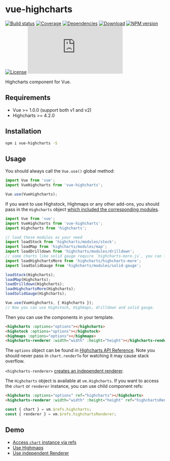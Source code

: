 # vue-highcharts

[![Build status](https://img.shields.io/travis/weizhenye/vue-highcharts.svg)](https://travis-ci.org/weizhenye/vue-highcharts)
[![Coverage](https://img.shields.io/codecov/c/github/weizhenye/vue-highcharts.svg)](https://codecov.io/gh/weizhenye/vue-highcharts)
[![Dependencies](https://img.shields.io/david/weizhenye/vue-highcharts.svg)](https://david-dm.org/weizhenye/vue-highcharts)
[![Download](https://img.shields.io/npm/dm/vue-highcharts.svg)](https://www.npmjs.com/package/vue-highcharts)
[![NPM version](https://img.shields.io/npm/v/vue-highcharts.svg)](https://www.npmjs.com/package/vue-highcharts)
[![License](https://img.shields.io/npm/l/vue-highcharts.svg)](https://github.com/weizhenye/vue-highcharts/blob/master/LICENSE)
[![File size](https://badge-size.herokuapp.com/weizhenye/vue-highcharts/master/dist/vue-highcharts.min.js?compression=gzip&color=blue&label=min%2Bgzip)](https://unpkg.com/vue-highcharts/dist/vue-highcharts.min.js)

Highcharts component for Vue.

## Requirements

* Vue >= 1.0.0 (support both v1 and v2)
* Highcharts >= 4.2.0

## Installation

```bash
npm i vue-highcharts -S
```

## Usage

You should always call the `Vue.use()` global method:

```js
import Vue from 'vue';
import VueHighcharts from 'vue-highcharts';

Vue.use(VueHighcharts);
```

If you want to use Highstock, Highmaps or any other add-ons, you should pass in the `Highcharts` object [which included the corresponding modules](https://www.highcharts.com/docs/getting-started/install-from-npm).

```js
import Vue from 'vue';
import VueHighcharts from 'vue-highcharts';
import Highcharts from 'highcharts';

// load these modules as your need
import loadStock from 'highcharts/modules/stock';
import loadMap from 'highcharts/modules/map';
import loadDrilldown from 'highcharts/modules/drilldown';
// some charts like solid gauge require `highcharts-more.js`, you can find it in official demo.
import loadHighchartsMore from 'highcharts/highcharts-more';
import loadSolidGauge from 'highcharts/modules/solid-gauge';

loadStock(Highcharts);
loadMap(Highcharts);
loadDrilldown(Highcharts);
loadHighchartsMore(Highcharts);
loadSolidGauge(Highcharts);

Vue.use(VueHighcharts, { Highcharts });
// Now you can use Highstock, Highmaps, drilldown and solid gauge.
```

Then you can use the components in your template.

```html
<highcharts :options="options"></highcharts>
<highstock :options="options"></highstock>
<highmaps :options="options"></highmaps>
<highcharts-renderer :width="width" :height="height"></highcharts-renderer>
```

The `options` object can be found in [Highcharts API Reference](https://api.highcharts.com/highcharts). Note you should never pass in `chart.renderTo` for watching it may cause stack overflow.

`<highcharts-renderer>` [creates an independent renderer](https://api.highcharts.com/class-reference/Highcharts.SVGRenderer).

The `Highcharts` object is available at `vm.Highcharts`. If you want to access the `chart` or `renderer` instance, you can use child component refs:

```html
<highcharts :options="options" ref="highcharts"></highcharts>
<highcharts-renderer :width="width" :height="height" ref="highchartsRenderer"></highcharts-renderer>
```

```js
const { chart } = vm.$refs.highcharts;
const { renderer } = vm.$refs.highchartsRenderer;
```

## Demo

* [Access `chart` instance via refs](https://codepen.io/weizhenye/pen/rrKgbP)
* [Use Highmaps](https://codepen.io/weizhenye/pen/VKdJpW)
* [Use independent Renderer](https://codepen.io/weizhenye/pen/kkpKvY)
